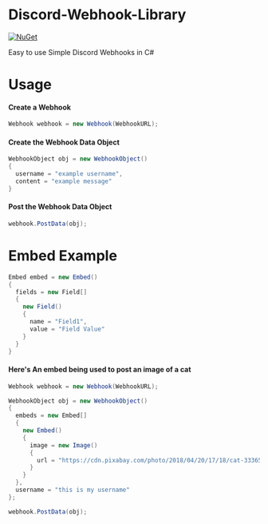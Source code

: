 # Discord-Webhook-Library
[![NuGet](https://img.shields.io/nuget/v/DiscordWebhooks?color=brightgreen?style=plastic)](https://www.nuget.org/packages/DiscordWebhooks) 

Easy to use Simple Discord Webhooks in C#

# Usage
#### Create a Webhook
```C#
Webhook webhook = new Webhook(WebhookURL);
```

#### Create the Webhook Data Object
```C#
WebhookObject obj = new WebhookObject()
{
  username = "example username",
  content = "example message"
} 
```

#### Post the Webhook Data Object
```C#
webhook.PostData(obj);
```

# Embed Example
```C#
Embed embed = new Embed()
{
  fields = new Field[]
  {
    new Field()
    {
      name = "Field1",
      value = "Field Value"
    }
  }
}
```

#### Here's An embed being used to post an image of a cat
```C#
Webhook webhook = new Webhook(WebhookURL);

WebhookObject obj = new WebhookObject()
{
  embeds = new Embed[]
  {
    new Embed()
    {
      image = new Image()
      {
        url = "https://cdn.pixabay.com/photo/2018/04/20/17/18/cat-3336579__340.jpg" //Image Of A Cat
      }
    }
  },
  username = "this is my username"
};

webhook.PostData(obj);
```
